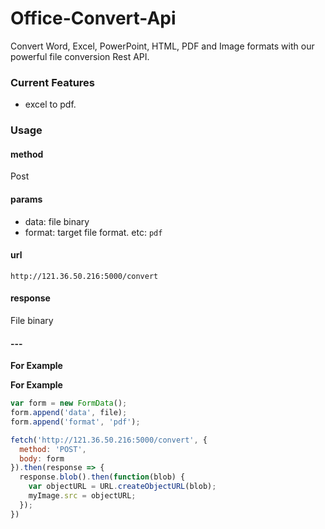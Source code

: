 # Office-Convert-Api

Convert Word, Excel, PowerPoint, HTML, PDF and Image formats with our powerful file conversion Rest API.

### Current Features

- excel to pdf.

### Usage 

#### method

Post

#### params

- data: file binary
- format: target file format.  etc: `pdf`

#### url

`http://121.36.50.216:5000/convert`

#### response

File binary

#### ---

**For Example**

**For Example**

```javascript
var form = new FormData();
form.append('data', file);
form.append('format', 'pdf');

fetch('http://121.36.50.216:5000/convert', {
  method: 'POST',
  body: form
}).then(response => {
  response.blob().then(function(blob) {
    var objectURL = URL.createObjectURL(blob);
    myImage.src = objectURL;
  });
})
```

